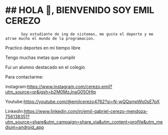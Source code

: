 #                                       ## HOLA 👋, BIENVENIDO SOY EMIL CEREZO
           Soy estudiante de ing de sistemas, me gusta el deporte y me atrae mucho el mundo de la programacion.

Practico deportes en mi tiempo libre

Tengo muchas metas que cumplir

Fui un alumno destacado en el colegio

Para contactarme:

  instagram:https://www.instagram.com/cerezo.emil?utm_source=qr&igsh=b2M0MzJnaG05OHlp
  
  Youtube:https://youtube.com/@emilcerezo4762?si=N-wQQsmpWs0sE7pX
  
  LinkedIn:https://www.linkedin.com/in/emil-gabriel-cerezo-mendoza-756138351?utm_source=share&utm_campaign=share_via&utm_content=profile&utm_medium=android_app

